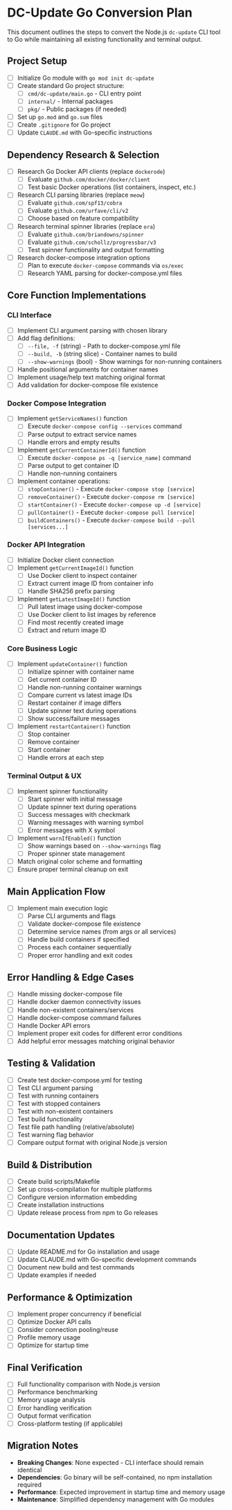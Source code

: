 # DC-Update Go Conversion Plan

This document outlines the steps to convert the Node.js `dc-update` CLI tool to Go while maintaining all existing functionality and terminal output.

## Project Setup

- [ ] Initialize Go module with `go mod init dc-update`
- [ ] Create standard Go project structure:
  - [ ] `cmd/dc-update/main.go` - CLI entry point
  - [ ] `internal/` - Internal packages
  - [ ] `pkg/` - Public packages (if needed)
- [ ] Set up `go.mod` and `go.sum` files
- [ ] Create `.gitignore` for Go project
- [ ] Update `CLAUDE.md` with Go-specific instructions

## Dependency Research & Selection

- [ ] Research Go Docker API clients (replace `dockerode`)
  - [ ] Evaluate `github.com/docker/docker/client`
  - [ ] Test basic Docker operations (list containers, inspect, etc.)
- [ ] Research CLI parsing libraries (replace `meow`)
  - [ ] Evaluate `github.com/spf13/cobra`
  - [ ] Evaluate `github.com/urfave/cli/v2`
  - [ ] Choose based on feature compatibility
- [ ] Research terminal spinner libraries (replace `ora`)
  - [ ] Evaluate `github.com/briandowns/spinner`
  - [ ] Evaluate `github.com/schollz/progressbar/v3`
  - [ ] Test spinner functionality and output formatting
- [ ] Research docker-compose integration options
  - [ ] Plan to execute `docker-compose` commands via `os/exec`
  - [ ] Research YAML parsing for docker-compose.yml files

## Core Function Implementations

### CLI Interface
- [ ] Implement CLI argument parsing with chosen library
- [ ] Add flag definitions:
  - [ ] `--file, -f` (string) - Path to docker-compose.yml file
  - [ ] `--build, -b` (string slice) - Container names to build
  - [ ] `--show-warnings` (bool) - Show warnings for non-running containers
- [ ] Handle positional arguments for container names
- [ ] Implement usage/help text matching original format
- [ ] Add validation for docker-compose file existence

### Docker Compose Integration
- [ ] Implement `getServiceNames()` function
  - [ ] Execute `docker-compose config --services` command
  - [ ] Parse output to extract service names
  - [ ] Handle errors and empty results
- [ ] Implement `getCurrentContainerId()` function
  - [ ] Execute `docker-compose ps -q [service_name]` command
  - [ ] Parse output to get container ID
  - [ ] Handle non-running containers
- [ ] Implement container operations:
  - [ ] `stopContainer()` - Execute `docker-compose stop [service]`
  - [ ] `removeContainer()` - Execute `docker-compose rm [service]`
  - [ ] `startContainer()` - Execute `docker-compose up -d [service]`
  - [ ] `pullContainer()` - Execute `docker-compose pull [service]`
  - [ ] `buildContainers()` - Execute `docker-compose build --pull [services...]`

### Docker API Integration
- [ ] Initialize Docker client connection
- [ ] Implement `getCurrentImageId()` function
  - [ ] Use Docker client to inspect container
  - [ ] Extract current image ID from container info
  - [ ] Handle SHA256 prefix parsing
- [ ] Implement `getLatestImageId()` function
  - [ ] Pull latest image using docker-compose
  - [ ] Use Docker client to list images by reference
  - [ ] Find most recently created image
  - [ ] Extract and return image ID

### Core Business Logic
- [ ] Implement `updateContainer()` function
  - [ ] Initialize spinner with container name
  - [ ] Get current container ID
  - [ ] Handle non-running container warnings
  - [ ] Compare current vs latest image IDs
  - [ ] Restart container if image differs
  - [ ] Update spinner text during operations
  - [ ] Show success/failure messages
- [ ] Implement `restartContainer()` function
  - [ ] Stop container
  - [ ] Remove container
  - [ ] Start container
  - [ ] Handle errors at each step

### Terminal Output & UX
- [ ] Implement spinner functionality
  - [ ] Start spinner with initial message
  - [ ] Update spinner text during operations
  - [ ] Success messages with checkmark
  - [ ] Warning messages with warning symbol
  - [ ] Error messages with X symbol
- [ ] Implement `warnIfEnabled()` function
  - [ ] Show warnings based on `--show-warnings` flag
  - [ ] Proper spinner state management
- [ ] Match original color scheme and formatting
- [ ] Ensure proper terminal cleanup on exit

## Main Application Flow
- [ ] Implement main execution logic
  - [ ] Parse CLI arguments and flags
  - [ ] Validate docker-compose file existence
  - [ ] Determine service names (from args or all services)
  - [ ] Handle build containers if specified
  - [ ] Process each container sequentially
  - [ ] Proper error handling and exit codes

## Error Handling & Edge Cases
- [ ] Handle missing docker-compose file
- [ ] Handle docker daemon connectivity issues
- [ ] Handle non-existent containers/services
- [ ] Handle docker-compose command failures
- [ ] Handle Docker API errors
- [ ] Implement proper exit codes for different error conditions
- [ ] Add helpful error messages matching original behavior

## Testing & Validation
- [ ] Create test docker-compose.yml for testing
- [ ] Test CLI argument parsing
- [ ] Test with running containers
- [ ] Test with stopped containers
- [ ] Test with non-existent containers
- [ ] Test build functionality
- [ ] Test file path handling (relative/absolute)
- [ ] Test warning flag behavior
- [ ] Compare output format with original Node.js version

## Build & Distribution
- [ ] Create build scripts/Makefile
- [ ] Set up cross-compilation for multiple platforms
- [ ] Configure version information embedding
- [ ] Create installation instructions
- [ ] Update release process from npm to Go releases

## Documentation Updates
- [ ] Update README.md for Go installation and usage
- [ ] Update CLAUDE.md with Go-specific development commands
- [ ] Document new build and test commands
- [ ] Update examples if needed

## Performance & Optimization
- [ ] Implement proper concurrency if beneficial
- [ ] Optimize Docker API calls
- [ ] Consider connection pooling/reuse
- [ ] Profile memory usage
- [ ] Optimize for startup time

## Final Verification
- [ ] Full functionality comparison with Node.js version
- [ ] Performance benchmarking
- [ ] Memory usage analysis
- [ ] Error handling verification
- [ ] Output format verification
- [ ] Cross-platform testing (if applicable)

## Migration Notes
- **Breaking Changes**: None expected - CLI interface should remain identical
- **Dependencies**: Go binary will be self-contained, no npm installation required
- **Performance**: Expected improvement in startup time and memory usage
- **Maintenance**: Simplified dependency management with Go modules